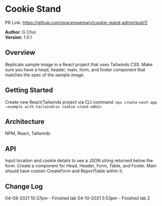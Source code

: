 # Cookie Stand

PR Link: https://github.com/gracerosemary/cookie-stand-admin/pull/2  

**Author**: G Choi  
**Version**: 1.0.1  

## Overview
Replicate sample image in a React project that uses Tailwinds CSS. Make sure you have a head, header, main, form, and footer component that matches the spec of the sample image. 

## Getting Started
Create new React/Tailwinds project via CLI command:
`npx create-next-app –example with-tailwindcss cookie-stand-admin`

## Architecture
NPM, React, Tailwinds

## API
Input location and cookie details to see a JSON string returned below the form. 
Create a component for Head, Header, Form, Table, and Footer. Main should have custom CreateForm and ReportTable within it. 

## Change Log
04-08-2021 10:37pm - Finished lab
04-10-2021 5:53pm - Finished lab 2